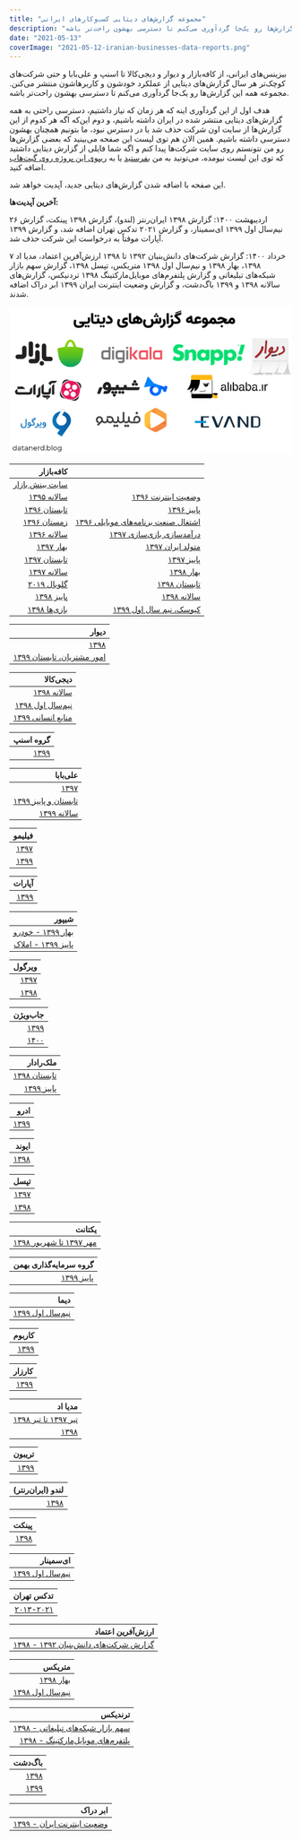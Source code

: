 ```yaml
---
title: "مجموعه گزارش‌های دیتایی کسب‌وکارهای ایرانی"
description: "بیزینس‌های ایرانی، از کافه‌بازار و دیوار و دیجی‌کالا تا اسنپ و علی‌بابا و حتی شرکت‌های کوچک‌تر هر سال گزارش‌های دیتایی از عملکرد خودشون و کاربرهاشون منتشر می‌کنن. مجموعه همه این گزارش‌ها رو یک‌جا گردآوری می‌کنم تا دسترسی بهشون راحت‌تر باشه."
date: "2021-05-13"
coverImage: "2021-05-12-iranian-businesses-data-reports.png"
---
```



بیزینس‌های ایرانی، از کافه‌بازار و دیوار و دیجی‌کالا تا اسنپ و علی‌بابا و حتی شرکت‌های کوچک‌تر هر سال گزارش‌های دیتایی از عملکرد خودشون و کاربرهاشون منتشر می‌کنن. مجموعه همه این گزارش‌ها رو یک‌جا گردآوری می‌کنم تا دسترسی بهشون راحت‌تر باشه.

هدف اول از این گردآوری اینه که هر زمان که نیاز داشتیم، دسترسی راحتی به همه گزارش‌های دیتایی منتشر شده در ایران داشته باشیم، و دوم این‌که اگه هر کدوم از این گزارش‌ها از سایت اون شرکت حذف شد یا در دسترس نبود، ما بتونیم همچنان بهشون دسترسی داشته باشیم. همین الان هم توی لیست این صفحه می‌بینید که بعضی گزارش‌ها رو من نتونستم روی سایت شرکت‌ها پیدا کنم و اگه شما فایلی از گزارش دیتایی داشتید که توی این لیست نیومده، می‌تونید به من [بفرستید](/contact/) یا به [ریپوی این پروژه روی گیت‌هاب](https://github.com/saeedesmaili/iranian-businesses-data-reports) اضافه کنید.

این صفحه با اضافه شدن گزارش‌های دیتایی جدید، آپدیت خواهد شد. 

**آخرین آپدیت‌ها:**

۲۶ اردیبهشت ۱۴۰۰: گزارش ۱۳۹۸ ایران‌رنتر (لندو)، گزارش ۱۳۹۸ پینکت، گزارش نیم‌سال اول ۱۳۹۹ ای‌سمینار، و گزارش ۲۰۲۱ تدکس تهران اضافه شد، و گزارش ۱۳۹۹ آپارات موقتاً به درخواست این شرکت حذف شد.

۷ خرداد ۱۴۰۰: گزارش شرکت‌های دانش‌بنیان ۱۳۹۲ تا ۱۳۹۸ ارزش‌آفرین اعتماد، مدیا اد ۱۳۹۸، بهار ۱۳۹۸ و نیم‌سال اول ۱۳۹۸ متریکس، تپسل ۱۳۹۸، گزارش سهم بازار شبکه‌های تبلیغاتی و گزارش پلتفرم‌های موبایل‌مارکتینگ ۱۳۹۸ تردنیکس، گزارش‌های سالانه ۱۳۹۸ و ۱۳۹۹ باگ‌دشت، و گزارش وضعیت اینترنت ایران ۱۳۹۹ ابر دراک اضافه شدند.

![](images/2021-05-12-iranian-businesses-data-reports.png)

|کافه‌بازار||
|---:|---:|
|[سایت بینش بازار](https://insight.cafebazaar.ir/)||
|[سالانه ۱۳۹۵](https://github.com/saeedesmaili/iranian-businesses-data-reports/raw/main/reports/cafebazaar-1395.pdf)|[وضعیت اینترنت ۱۳۹۶](https://github.com/saeedesmaili/iranian-businesses-data-reports/raw/main/reports/cafebazaar-1396-internet-traffic.pdf)|
|[تابستان ۱۳۹۶](https://github.com/saeedesmaili/iranian-businesses-data-reports/raw/main/reports/cafebazaar-1396-q2.pdf)|[پاییز ۱۳۹۶](https://github.com/saeedesmaili/iranian-businesses-data-reports/raw/main/reports/cafebazaar-1396-q3.pdf)|
|[زمستان ۱۳۹۶](https://github.com/saeedesmaili/iranian-businesses-data-reports/raw/main/reports/cafebazaar-1396-q4.pdf)|[اشتغال صنعت برنامه‌های موبایلی ۱۳۹۶](https://github.com/saeedesmaili/iranian-businesses-data-reports/raw/main/reports/cafebazaar-1396-mobile-industry-employment.pdf)|
|[سالانه ۱۳۹۶](https://github.com/saeedesmaili/iranian-businesses-data-reports/raw/main/reports/cafebazaar-1396.pdf)|[درآمدسازی بازی‌سازی ۱۳۹۷](https://github.com/saeedesmaili/iranian-businesses-data-reports/raw/main/reports/cafebazaar-1397-games-monetization.pdf)|
|[بهار ۱۳۹۷](https://github.com/saeedesmaili/iranian-businesses-data-reports/raw/main/reports/cafebazaar-1397-q1.pdf)|[متولد ایران ۱۳۹۷](https://github.com/saeedesmaili/iranian-businesses-data-reports/raw/main/reports/cafebazaar-1397-made-in-iran.pdf)|
|[تابستان ۱۳۹۷](https://github.com/saeedesmaili/iranian-businesses-data-reports/raw/main/reports/cafebazaar-1397-q2.pdf)|[پاییز ۱۳۹۷](https://github.com/saeedesmaili/iranian-businesses-data-reports/raw/main/reports/cafebazaar-1397-q3.pdf)|
|[سالانه ۱۳۹۷](https://github.com/saeedesmaili/iranian-businesses-data-reports/raw/main/reports/cafebazaar-1397.pdf)|[بهار ۱۳۹۸](https://github.com/saeedesmaili/iranian-businesses-data-reports/raw/main/reports/cafebazaar-1398-q1.pdf)|
|[گلوبال ۲۰۱۹](https://github.com/saeedesmaili/iranian-businesses-data-reports/raw/main/reports/cafebazaar-2019-global.pdf)|[تابستان ۱۳۹۸](https://github.com/saeedesmaili/iranian-businesses-data-reports/raw/main/reports/cafebazaar-1398-q2.pdf)|
|[پاییز ۱۳۹۸](https://github.com/saeedesmaili/iranian-businesses-data-reports/raw/main/reports/cafebazaar-1398-q3.pdf)|[سالانه ۱۳۹۸](https://github.com/saeedesmaili/iranian-businesses-data-reports/raw/main/reports/cafebazaar-1398.pdf)|
|[بازی‌ها ۱۳۹۸](https://github.com/saeedesmaili/iranian-businesses-data-reports/raw/main/reports/cafebazaar-1398-games.pdf)|[کیوسک، نیم سال اول ۱۳۹۹](https://github.com/saeedesmaili/iranian-businesses-data-reports/raw/main/reports/cafebazaar-1399-q1-q2-kiosk.pdf)|

|دیوار|
|---:|
|[۱۳۹۸](https://github.com/saeedesmaili/iranian-businesses-data-reports/raw/main/reports/divar-1398.pdf)|
|[امور مشتریان، تابستان ۱۳۹۹](https://github.com/saeedesmaili/iranian-businesses-data-reports/raw/main/reports/divar-1399-customer-care.pdf)|

|دیجی‌کالا|
|---:|
|[سالانه ۱۳۹۸](https://github.com/saeedesmaili/iranian-businesses-data-reports/raw/main/reports/digikala-1398.pdf)|
|[نیم‌سال اول ۱۳۹۸](https://github.com/saeedesmaili/iranian-businesses-data-reports/raw/main/reports/digikala-1398-q1-q2-fa.pdf)|
|[منابع انسانی ۱۳۹۹](https://github.com/saeedesmaili/iranian-businesses-data-reports/raw/main/reports/digikala-hr-1399.pdf)|

|گروه اسنپ|
|---:|
|[۱۳۹۹](https://github.com/saeedesmaili/iranian-businesses-data-reports/raw/main/reports/snapp-group-1399.pdf)|

|علی‌بابا|
|---:|
|[۱۳۹۷](https://github.com/saeedesmaili/iranian-businesses-data-reports/raw/main/reports/alibaba-1397.pdf)|
|[تابستان و پاییز ۱۳۹۹](https://github.com/saeedesmaili/iranian-businesses-data-reports/raw/main/reports/alibaba-1399-q2-q3.pdf)|
|[سالانه ۱۳۹۹](https://github.com/saeedesmaili/iranian-businesses-data-reports/raw/main/reports/alibaba-1399.pdf)|

|فیلیمو|
|---:|
|[۱۳۹۷](https://github.com/saeedesmaili/iranian-businesses-data-reports/raw/main/reports/filimo-1397.pdf)|
|[۱۳۹۹](https://github.com/saeedesmaili/iranian-businesses-data-reports/raw/main/reports/filimo-1399.pdf)|

|آپارات|
|---:|
|[۱۳۹۹](#)|

|شیپور|
|---:|
|[بهار ۱۳۹۹ - خودرو](https://github.com/saeedesmaili/iranian-businesses-data-reports/raw/main/reports/sheypoor-1399-q1-automobile.pdf)|
|[پاییز ۱۳۹۹ - املاک](https://github.com/saeedesmaili/iranian-businesses-data-reports/raw/main/reports/sheypoor-1399-q3-real-estate.pdf)|

|ویرگول|
|---:|
|[۱۳۹۷](https://github.com/saeedesmaili/iranian-businesses-data-reports/raw/main/reports/virgool-97.pdf)|
|[۱۳۹۸](https://github.com/saeedesmaili/iranian-businesses-data-reports/raw/main/reports/virgool-98.pdf)|

|جاب‌ویژن|
|---:|
|[۱۳۹۹](https://github.com/saeedesmaili/iranian-businesses-data-reports/raw/main/reports/jobvision-1399.pdf)|
|[۱۴۰۰](https://github.com/saeedesmaili/iranian-businesses-data-reports/raw/main/reports/jobvision-1400.pdf)|

|ملک‌رادار|
|---:|
|[تابستان ۱۳۹۸](https://github.com/saeedesmaili/iranian-businesses-data-reports/raw/main/reports/melkradar-1398-q2.pdf)|
|[پاییز ۱۳۹۹](https://github.com/saeedesmaili/iranian-businesses-data-reports/raw/main/reports/melkradar-1399-q3.pdf)|

|ادرو|
|---:|
|[۱۳۹۹](https://github.com/saeedesmaili/iranian-businesses-data-reports/raw/main/reports/adro-techrasa-1399.pdf)|

|ایوند|
|---:|
|[۱۳۹۸](https://github.com/saeedesmaili/iranian-businesses-data-reports/raw/main/reports/evand-1398.pdf)|

|تپسل|
|---:|
|[۱۳۹۷](https://github.com/saeedesmaili/iranian-businesses-data-reports/raw/main/reports/tapsell-1397.pdf)|
|[۱۳۹۸](https://github.com/saeedesmaili/iranian-businesses-data-reports/raw/main/reports/tapsell-1398.pdf)|

|یکتانت|
|---:|
|[مهر ۱۳۹۷ تا شهریور ۱۳۹۸](https://github.com/saeedesmaili/iranian-businesses-data-reports/raw/main/reports/yektanet-1397-q3-q4-1398-q1-q2.pdf)|

|گروه سرمایه‌گذاری بهمن|
|---:|
|[پاییز ۱۳۹۹](https://github.com/saeedesmaili/iranian-businesses-data-reports/raw/main/reports/bahman-investment-1399-q3.pdf)|

|دیما|
|---:|
|[نیم‌سال اول ۱۳۹۹](https://github.com/saeedesmaili/iranian-businesses-data-reports/raw/main/reports/deema-1399-q1-q2.pdf)|

|کاربوم|
|---:|
|[۱۳۹۹](https://github.com/saeedesmaili/iranian-businesses-data-reports/raw/main/reports/karboom-1399.pdf)|

|کارزار|
|---:|
|[۱۳۹۹](https://github.com/saeedesmaili/iranian-businesses-data-reports/raw/main/reports/karzar-1399.pdf)|

|مدیا اد|
|---:|
|[تیر ۱۳۹۷ تا تیر ۱۳۹۸](https://github.com/saeedesmaili/iranian-businesses-data-reports/raw/main/reports/mediaad-1397-q2-q3-q4-1398-q1.pdf)|
|[۱۳۹۸](https://github.com/saeedesmaili/iranian-businesses-data-reports/raw/main/reports/mediaad-1398.pdf)|

|تریبون|
|---:|
|[۱۳۹۹](https://github.com/saeedesmaili/iranian-businesses-data-reports/raw/main/reports/triboon-1399.pdf)|

|لندو (ایران‌رنتر)|
|---:|
|[۱۳۹۸](https://github.com/saeedesmaili/iranian-businesses-data-reports/raw/main/reports/iranrenter-1398.pdf)|

|پینکت|
|---:|
|[۱۳۹۸](https://github.com/saeedesmaili/iranian-businesses-data-reports/raw/main/reports/pinket-1399.pdf)|

|ای‌سمینار|
|---:|
|[نیم‌سال اول ۱۳۹۹](https://github.com/saeedesmaili/iranian-businesses-data-reports/raw/main/reports/eseminar-1399-q1-q2.pdf)|

|تدکس تهران|
|---:|
|[۲۰۱۳-۲۰۲۱](https://github.com/saeedesmaili/iranian-businesses-data-reports/raw/main/reports/tedx-tehran-2013-2021.pdf)|

|ارزش‌آفرین اعتماد|
|---:|
|[گزارش شرکت‌های دانش‌بنیان ۱۳۹۲ - ۱۳۹۸](https://github.com/saeedesmaili/iranian-businesses-data-reports/raw/main/reports/ietemad-1392-1398.pdf)|

|متریکس|
|---:|
|[بهار ۱۳۹۸](https://github.com/saeedesmaili/iranian-businesses-data-reports/raw/main/reports/metrix-1399-q1.pdf)|
|[نیم‌سال اول ۱۳۹۸](https://github.com/saeedesmaili/iranian-businesses-data-reports/raw/main/reports/metrix-1398-q1-q2.pdf)|

|ترندیکس|
|---:|
|[سهم بازار شبکه‌های تبلیغاتی - ۱۳۹۸](https://github.com/saeedesmaili/iranian-businesses-data-reports/raw/main/reports/trendix-1398-ad-networks-market-share.pdf)|
|[پلتفرم‌های موبایل‌مارکتینگ - ۱۳۹۸](https://github.com/saeedesmaili/iranian-businesses-data-reports/raw/main/reports/trendix-1398-mobile-marketing-platforms.pdf)|

|باگ‌دشت|
|---:|
|[۱۳۹۸](https://github.com/saeedesmaili/iranian-businesses-data-reports/raw/main/reports/bugdasht-1398.pdf)|
|[۱۳۹۹](https://github.com/saeedesmaili/iranian-businesses-data-reports/raw/main/reports/bugdasht-1399.pdf)|

|ابر دراک|
|---:|
|[وضعیت اینترنت ایران - ۱۳۹۹](https://github.com/saeedesmaili/iranian-businesses-data-reports/raw/main/reports/derak-cloud-1399.pdf)|